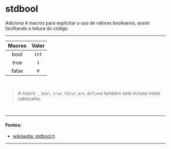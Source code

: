 # stdbool
Adiciona 4 macros para explicitar o uso de valores booleanos, assim facilitando a leitura do código.

<hr>

| Macros | Valor |
| :-:    | :-:   |
| bool   | `int` |
| true   | `1`   |
| false  | `0`   |

<br>

> A macro `__bool_true_false_are_defined` também está inclusa neste cabeçalho.

<br>

<hr>

#### Fontes:
* [wikipedia: stdbool.h](https://en.wikipedia.org/wiki/c_data_types#stdbool.h)

<hr>
